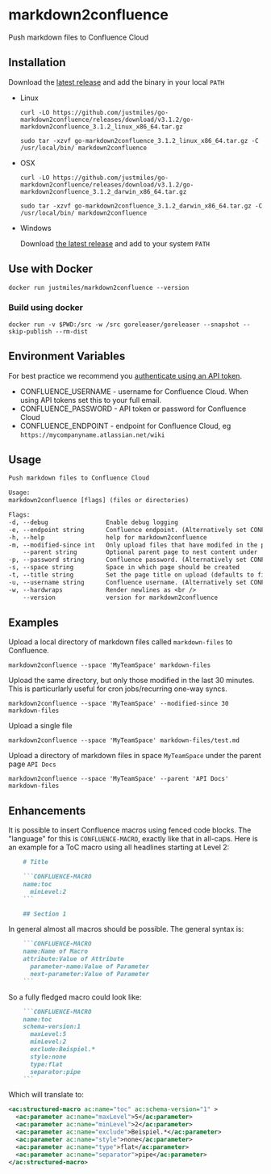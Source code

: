 # markdown2confluence

Push markdown files to Confluence Cloud

## Installation

Download the [latest
release](https://github.com/justmiles/go-markdown2confluence/releases)
and add the binary in your local `PATH`

- Linux

  ```shell
  curl -LO https://github.com/justmiles/go-markdown2confluence/releases/download/v3.1.2/go-markdown2confluence_3.1.2_linux_x86_64.tar.gz
  
  sudo tar -xzvf go-markdown2confluence_3.1.2_linux_x86_64.tar.gz -C /usr/local/bin/ markdown2confluence
  ```

- OSX

  ```shell
  curl -LO https://github.com/justmiles/go-markdown2confluence/releases/download/v3.1.2/go-markdown2confluence_3.1.2_darwin_x86_64.tar.gz
  
  sudo tar -xzvf go-markdown2confluence_3.1.2_darwin_x86_64.tar.gz -C /usr/local/bin/ markdown2confluence
  ```

- Windows
  
  Download [the latest release](https://github.com/justmiles/go-markdown2confluence/releases/download/v3.1.2/go-markdown2confluence_3.1.2_windows_x86_64.tar.gz) and add to your system `PATH`

## Use with Docker

```shell
docker run justmiles/markdown2confluence --version
```

### Build using docker

```shell
docker run -v $PWD:/src -w /src goreleaser/goreleaser --snapshot --skip-publish --rm-dist
```

## Environment Variables

For best practice we recommend you [authenticate using an API token](https://id.atlassian.com/manage/api-tokens).

- CONFLUENCE_USERNAME - username for Confluence Cloud. When using API tokens set this to your full email.
- CONFLUENCE_PASSWORD - API token or password for Confluence Cloud
- CONFLUENCE_ENDPOINT - endpoint for Confluence Cloud, eg `https://mycompanyname.atlassian.net/wiki`

## Usage

```txt
Push markdown files to Confluence Cloud

Usage:
markdown2confluence [flags] (files or directories)

Flags:
-d, --debug                Enable debug logging
-e, --endpoint string      Confluence endpoint. (Alternatively set CONFLUENCE_ENDPOINT environment variable) (default "https://mydomain.atlassian.net/wiki")
-h, --help                 help for markdown2confluence
-m, --modified-since int   Only upload files that have modifed in the past n minutes
    --parent string        Optional parent page to nest content under
-p, --password string      Confluence password. (Alternatively set CONFLUENCE_PASSWORD environment variable)
-s, --space string         Space in which page should be created
-t, --title string         Set the page title on upload (defaults to filename without extension)
-u, --username string      Confluence username. (Alternatively set CONFLUENCE_USERNAME environment variable)
-w, --hardwraps            Render newlines as <br />
    --version              version for markdown2confluence
```

## Examples

Upload a local directory of markdown files called `markdown-files` to Confluence.

```shell
markdown2confluence --space 'MyTeamSpace' markdown-files
```

Upload the same directory, but only those modified in the last 30 minutes. This is particurlarly useful for cron jobs/recurring one-way syncs.

```shell
markdown2confluence --space 'MyTeamSpace' --modified-since 30 markdown-files
```

Upload a single file

```shell
markdown2confluence --space 'MyTeamSpace' markdown-files/test.md
```

Upload a directory of markdown files in space `MyTeamSpace` under the parent page `API Docs`

```shell
markdown2confluence --space 'MyTeamSpace' --parent 'API Docs' markdown-files
```

## Enhancements

It is possible to insert Confluence macros using fenced code blocks.
The "language" for this is `CONFLUENCE-MACRO`, exactly like that in all-caps.
Here is an example for a ToC macro using all headlines starting at Level 2:

```markdown
    # Title

    ```CONFLUENCE-MACRO
    name:toc
      minLevel:2
    ```

    ## Section 1
```

In general almost all macros should be possible.
The general syntax is:

```markdown
    ```CONFLUENCE-MACRO
    name:Name of Macro
    attribute:Value of Attribute
      parameter-name:Value of Parameter
      next-parameter:Value of Parameter
    ```
```

So a fully fledged macro could look like:

```markdown
    ```CONFLUENCE-MACRO
    name:toc
    schema-version:1
      maxLevel:5
      minLevel:2
      exclude:Beispiel.*
      style:none
      type:flat
      separator:pipe
    ```
```

Which will translate to:

```XML
<ac:structured-macro ac:name="toc" ac:schema-version="1" >
  <ac:parameter ac:name="maxLevel">5</ac:parameter>
  <ac:parameter ac:name="minLevel">2</ac:parameter>
  <ac:parameter ac:name="exclude">Beispiel.*</ac:parameter>
  <ac:parameter ac:name="style">none</ac:parameter>
  <ac:parameter ac:name="type">flat</ac:parameter>
  <ac:parameter ac:name="separator">pipe</ac:parameter>
</ac:structured-macro>
```
